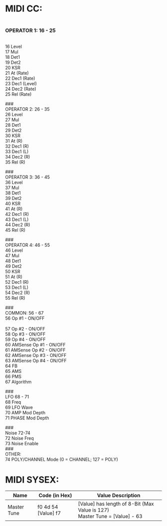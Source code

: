 

# MIDI CC:

### <br> OPERATOR 1: 16 - 25
<br> 16	Level
<br> 17	Mul
<br> 18   Det1
<br> 19   Det2
<br>20	KSR
<br> 21	At (Rate)
<br> 22   Dec1 (Rate)
<br> 23   Dec1 (Level)
<br> 24   Dec2 (Rate)
<br> 25   Rel (Rate)

###<br> OPERATOR 2: 26 - 35
<br> 26	Level
<br> 27	Mul
<br>28   Det1
<br>29   Det2
<br> 30	KSR
<br> 31	At (R)
<br> 32   Dec1 (R)
<br> 33   Dec1 (L)
<br> 34   Dec2 (R)
<br> 35   Rel (R)

###<br> OPERATOR 3: 36 - 45
<br> 36	Level
<br> 37	Mul
<br> 38   Det1
<br> 39   Det2
<br> 40	KSR
<br> 41	At (R)
<br> 42   Dec1 (R)
<br> 43   Dec1 (L)
<br> 44   Dec2 (R)
<br> 45   Rel (R)

###<br> OPERATOR 4: 46 - 55
<br> 46	Level
<br> 47	Mul
<br> 48   Det1
<br> 49   Det2
<br> 50	KSR
<br> 51	At (R)
<br> 52   Dec1 (R)
<br> 53   Dec1 (L)
<br> 54   Dec2 (R)
<br> 55   Rel (R)

###<br> COMMON: 56 - 67
<br> 56	Op #1 - ON/OFF		
<br> 57	Op #2 - ON/OFF
<br> 58	Op #3 - ON/OFF
<br> 59	Op #4 - ON/OFF
<br> 60	AMSense Op #1 - ON/OFF
<br> 61	AMSense Op #2 - ON/OFF
<br> 62	AMSense Op #3 - ON/OFF
<br> 63	AMSense Op #4 - ON/OFF
<br> 64	FB
<br> 65	AMS
<br> 66	PMS
<br> 67	Algorithm


###<br>LFO 68 - 71
<br> 68	Freq
<br> 69	LFO Wave
<br> 70	AMP Mod Depth
<br> 71	PHASE Mod Depth


###<br> Noise 72-74
<br> 72	Noise Freq
<br> 73	Noise Enable
<br>
###<br> OTHER:
<br> 74	POLY/CHANNEL Mode (0 = CHANNEL; 127 = POLY)

# MIDI SYSEX: 


| Name            | Code (in Hex)       | Value Description                                       |
|-----------------|---------------------|---------------------------------------------------------|
| Master Tune     | f0 4d 54 [Value] f7 | [Value] has length of 8-Bit (Max Value is 127)<br> Master Tune = [Value] - 63  |
